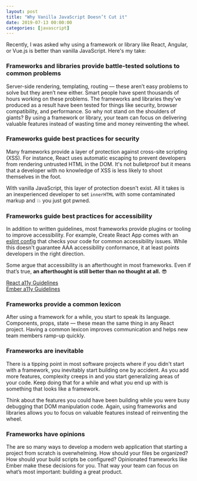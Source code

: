 ```yaml
---
layout: post
title: "Why Vanilla JavaScript Doesn’t Cut it"
date: 2019-07-13 00:00:00
categories: [javascript]
---
```


Recently, I was asked why using a framework or library like React, Angular, or Vue.js is better than vanilla JavaScript. Here's my take:

### Frameworks and libraries provide battle-tested solutions to common problems 

Server-side rendering, templating, routing — these aren’t easy problems to solve but they aren’t new either. Smart people have spent thousands of hours working on these problems. The frameworks and libraries they've produced as a result have been tested for things like security, browser compatibility, and performance. So why not stand on the shoulders of giants? By using a framework or library, your team can focus on delivering valuable features instead of wasting time and money reinventing the wheel.

### Frameworks guide best practices for security 

Many frameworks provide a layer of protection against cross-site scripting (XSS). For instance, React uses automatic escaping to prevent developers from rendering untrusted HTML in the DOM. It's not bulletproof but it means that a developer with no knowledge of XSS is less likely to shoot themselves in the foot. 

With vanilla JavaScript, this layer of protection doesn't exist. All it takes is an inexperienced developer to set `innerHTML` with some contaminated markup and 💥 you just got pwned.

### Frameworks guide best practices for accessibility 

In addition to written guidelines, most frameworks provide plugins or tooling to improve accessibility. For example, Create React App comes with an [eslint config](https://github.com/facebook/create-react-app/blob/master/packages/eslint-config-react-app/README.md#accessibility-checks) that checks your code for common accessibility issues. While this doesn't guarantee AAA accessibility conformance, it at least points developers in the right direction. 

Some argue that accessibility is an afterthought in most frameworks. Even if that’s true, **an afterthought is still better than no thought at all.** 😎

[React a11y Guidelines](https://reactjs.org/docs/accessibility.html)<br>
[Ember a11y Guidelines](https://guides.emberjs.com/release/reference/accessibility-guide/)

### Frameworks provide a common lexicon 

After using a framework for a while, you start to speak its language. Components, props, state — these mean the same thing in any React project. Having a common lexicon improves communication and helps new team members ramp-up quickly.

### Frameworks are inevitable

There is a tipping point in most software projects where if you didn't start with a framework, you inevitably start building one by accident. As you add more features, complexity creeps in and you start generalizing areas of your code. Keep doing that for a while and what you end up with is something that looks like a framework.

Think about the features you could have been building while you were busy debugging that DOM manipulation code. Again, using frameworks and libraries allows you to focus on valuable features instead of reinventing the wheel.

### Frameworks have opinions

The are so many ways to develop a modern web application that starting a project from scratch is overwhelming. How should your files be organized? How should your build scripts be configured? Opinionated frameworks like Ember make these decisions for you. That way your team can focus on what’s most important: building a great product.

